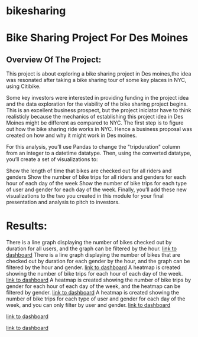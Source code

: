 # bikesharing

# Bike Sharing Project For Des Moines

## Overview Of The Project:

This project is about exploring a bike sharing project in Des moines,the idea was resonated after taking a bike sharing tour of some key places in NYC, using Citibike.

Some key investors were interested in providing funding in the project idea and the data exploration for the viability of the bike sharing project begins.
This is an excellent business prospect, but the project iniciator have to think realisticly because the mechanics of establishing this project idea
in Des Moines might be different as compared to NYC.
The first step is to figure out how the bike sharing ride works in NYC. Hence a business proposal was created on how and why it might work in Des moines.

For this analysis, you’ll use Pandas to change the "tripduration" column from an integer to a datetime datatype. Then, using the converted datatype, you’ll create a set of visualizations to:

Show the length of time that bikes are checked out for all riders and genders Show the number of bike trips for all riders and genders for each hour of each day of the week Show the number of bike trips for each type of user and gender for each day of the week. Finally, you’ll add these new visualizations to the two you created in this module for your final presentation and analysis to pitch to investors.

# Results:

There is a line graph displaying the number of bikes checked out by duration for all users, and the graph can be filtered by the hour.
[link to dashboard](https://public.tableau.com/app/profile/olufemi.imam/viz/Challenge14_16486588322460/CheckoutTimesforusers?publish=yes)
There is a line graph displaying the number of bikes that are checked out by duration for each gender by the hour, and the graph can be filtered by the hour and gender.
[link to dashboard](https://public.tableau.com/app/profile/olufemi.imam/viz/NYCCitiDashboard_16486690777710/Dashboard1?publish=yes)
A heatmap is created showing the number of bike trips for each hour of each day of the week.
[link to dashboard](https://public.tableau.com/app/profile/olufemi.imam/viz/NYCCitiDashboard_16486690777710/Dashboard1?publish=yes)
A heatmap is created showing the number of bike trips by gender for each hour of each day of the week, and the heatmap can be filtered by gender.
[link to dashboard](https://public.tableau.com/app/profile/olufemi.imam/viz/NYCCitiDashboard_16486690777710/Dashboard1?publish=yes)
A heatmap is created showing the number of bike trips for each type of user and gender for each day of the week, and you can only filter by user and gender.
[link to dashboard](https://public.tableau.com/app/profile/olufemi.imam/viz/NYCCitiDashboard_16486690777710/Dashboard1?publish=yes)

[link to dashboard](https://public.tableau.com/app/profile/olufemi.imam/viz/NYCCitiDashboard_16486690777710/Dashboard1?publish=yes)

[link to dashboard](https://public.tableau.com/app/profile/olufemi.imam/viz/NYCCitiDashboard2/Dashboard2?publish=yes)
